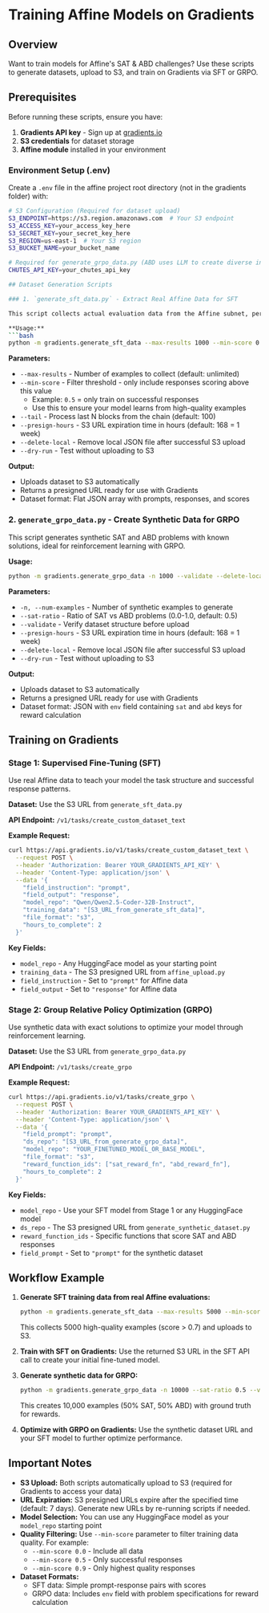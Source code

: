 # Training Affine Models on Gradients

## Overview

Want to train models for Affine's SAT & ABD challenges? Use these scripts to generate datasets, upload to S3, and train on Gradients via SFT or GRPO.

## Prerequisites

Before running these scripts, ensure you have:

1. **Gradients API key** - Sign up at [gradients.io](https://gradients.io)
2. **S3 credentials** for dataset storage
3. **Affine module** installed in your environment

### Environment Setup (.env)

Create a `.env` file in the affine project root directory (not in the gradients folder) with:

```bash
# S3 Configuration (Required for dataset upload)
S3_ENDPOINT=https://s3.region.amazonaws.com  # Your S3 endpoint
S3_ACCESS_KEY=your_access_key_here
S3_SECRET_KEY=your_secret_key_here
S3_REGION=us-east-1  # Your S3 region
S3_BUCKET_NAME=your_bucket_name

# Required for generate_grpo_data.py (ABD uses LLM to create diverse inputs)
CHUTES_API_KEY=your_chutes_api_key

## Dataset Generation Scripts

### 1. `generate_sft_data.py` - Extract Real Affine Data for SFT

This script collects actual evaluation data from the Affine subnet, perfect for supervised fine-tuning.

**Usage:**
```bash
python -m gradients.generate_sft_data --max-results 1000 --min-score 0.5 --delete-local
```

**Parameters:**
- `--max-results` - Number of examples to collect (default: unlimited)
- `--min-score` - Filter threshold - only include responses scoring above this value
  - Example: `0.5` = only train on successful responses
  - Use this to ensure your model learns from high-quality examples
- `--tail` - Process last N blocks from the chain (default: 100)
- `--presign-hours` - S3 URL expiration time in hours (default: 168 = 1 week)
- `--delete-local` - Remove local JSON file after successful S3 upload
- `--dry-run` - Test without uploading to S3

**Output:** 
- Uploads dataset to S3 automatically
- Returns a presigned URL ready for use with Gradients
- Dataset format: Flat JSON array with prompts, responses, and scores

### 2. `generate_grpo_data.py` - Create Synthetic Data for GRPO

This script generates synthetic SAT and ABD problems with known solutions, ideal for reinforcement learning with GRPO.

**Usage:**
```bash
python -m gradients.generate_grpo_data -n 1000 --validate --delete-local
```

**Parameters:**
- `-n, --num-examples` - Number of synthetic examples to generate
- `--sat-ratio` - Ratio of SAT vs ABD problems (0.0-1.0, default: 0.5)
- `--validate` - Verify dataset structure before upload
- `--presign-hours` - S3 URL expiration time in hours (default: 168 = 1 week)
- `--delete-local` - Remove local JSON file after successful S3 upload
- `--dry-run` - Test without uploading to S3

**Output:**
- Uploads dataset to S3 automatically
- Returns a presigned URL ready for use with Gradients
- Dataset format: JSON with `env` field containing `sat` and `abd` keys for reward calculation

## Training on Gradients

### Stage 1: Supervised Fine-Tuning (SFT)

Use real Affine data to teach your model the task structure and successful response patterns.

**Dataset:** Use the S3 URL from `generate_sft_data.py`

**API Endpoint:** `/v1/tasks/create_custom_dataset_text`

**Example Request:**
```bash
curl https://api.gradients.io/v1/tasks/create_custom_dataset_text \
  --request POST \
  --header 'Authorization: Bearer YOUR_GRADIENTS_API_KEY' \
  --header 'Content-Type: application/json' \
  --data '{
    "field_instruction": "prompt",
    "field_output": "response",
    "model_repo": "Qwen/Qwen2.5-Coder-32B-Instruct",
    "training_data": "[S3_URL_from_generate_sft_data]",
    "file_format": "s3",
    "hours_to_complete": 2
  }'
```

**Key Fields:**
- `model_repo` - Any HuggingFace model as your starting point
- `training_data` - The S3 presigned URL from `affine_upload.py`
- `field_instruction` - Set to `"prompt"` for Affine data
- `field_output` - Set to `"response"` for Affine data

### Stage 2: Group Relative Policy Optimization (GRPO)

Use synthetic data with exact solutions to optimize your model through reinforcement learning.

**Dataset:** Use the S3 URL from `generate_grpo_data.py`

**API Endpoint:** `/v1/tasks/create_grpo`

**Example Request:**
```bash
curl https://api.gradients.io/v1/tasks/create_grpo \
  --request POST \
  --header 'Authorization: Bearer YOUR_GRADIENTS_API_KEY' \
  --header 'Content-Type: application/json' \
  --data '{
    "field_prompt": "prompt",
    "ds_repo": "[S3_URL_from_generate_grpo_data]",
    "model_repo": "YOUR_FINETUNED_MODEL_OR_BASE_MODEL",
    "file_format": "s3",
    "reward_function_ids": ["sat_reward_fn", "abd_reward_fn"],
    "hours_to_complete": 2
  }'
```

**Key Fields:**
- `model_repo` - Use your SFT model from Stage 1 or any HuggingFace model
- `ds_repo` - The S3 presigned URL from `generate_synthetic_dataset.py`
- `reward_function_ids` - Specific functions that score SAT and ABD responses
- `field_prompt` - Set to `"prompt"` for the synthetic dataset

## Workflow Example

1. **Generate SFT training data from real Affine evaluations:**
   ```bash
   python -m gradients.generate_sft_data --max-results 5000 --min-score 0.7 --delete-local
   ```
   This collects 5000 high-quality examples (score > 0.7) and uploads to S3.

2. **Train with SFT on Gradients:**
   Use the returned S3 URL in the SFT API call to create your initial fine-tuned model.

3. **Generate synthetic data for GRPO:**
   ```bash
   python -m gradients.generate_grpo_data -n 10000 --sat-ratio 0.5 --validate --delete-local
   ```
   This creates 10,000 examples (50% SAT, 50% ABD) with ground truth for rewards.

4. **Optimize with GRPO on Gradients:**
   Use the synthetic dataset URL and your SFT model to further optimize performance.

## Important Notes

- **S3 Upload:** Both scripts automatically upload to S3 (required for Gradients to access your data)
- **URL Expiration:** S3 presigned URLs expire after the specified time (default: 7 days). Generate new URLs by re-running scripts if needed.
- **Model Selection:** You can use any HuggingFace model as your `model_repo` starting point
- **Quality Filtering:** Use `--min-score` parameter to filter training data quality. For example:
  - `--min-score 0.0` - Include all data
  - `--min-score 0.5` - Only successful responses
  - `--min-score 0.9` - Only highest quality responses
- **Dataset Formats:**
  - SFT data: Simple prompt-response pairs with scores
  - GRPO data: Includes `env` field with problem specifications for reward calculation

